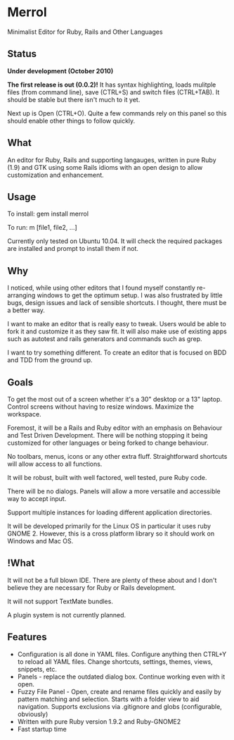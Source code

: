 Merrol
======
Minimalist Editor for Ruby, Rails and Other Languages


Status
----------------------------------
**Under development (October 2010)**

**The first release is out (0.0.2)!** It has syntax highlighting, loads mulitple files (from command line), save (CTRL+S) and switch files (CTRL+TAB). It should be stable but there isn't much to it yet.

Next up is Open (CTRL+O). Quite a few commands rely on this panel so this should enable other things to follow quickly.


What
----------------------------------
An editor for Ruby, Rails and supporting langauges, written in pure Ruby (1.9) and GTK using some Rails idioms with an open design to allow customization and enhancement.

Usage
----------------------------------
To install:
    gem install merrol

To run:
    m [file1, file2, ...]

Currently only tested on Ubuntu 10.04. It will check the required packages are installed and prompt to install them if not.


Why
----------------------------------
I noticed, while using other editors that I found myself constantly re-arranging windows to get the optimum setup. I was also frustrated by little bugs, design issues and lack of sensible shortcuts. I thought, there must be a better way.

I want to make an editor that is really easy to tweak. Users would be able to fork it and customize it as they saw fit. It will also make use of existing apps such as autotest and rails generators and commands such as grep.

I want to try something different. To create an editor that is focused on BDD and TDD from the ground up.


Goals
----------------------------------
To get the most out of a screen whether it's a 30" desktop or a 13" laptop. Control screens without having to resize windows. Maximize the workspace.

Foremost, it will be a Rails and Ruby editor with an emphasis on Behaviour and Test Driven Development. There will be nothing stopping it being customized for other languages or being forked to change behaviour.

No toolbars, menus, icons or any other extra fluff. Straightforward shortcuts will allow access to all functions.

It will be robust, built with well factored, well tested, pure Ruby code.

There will be no dialogs. Panels will allow a more versatile and accessible way to accept input.

Support multiple instances for loading different application directories.

It will be developed primarily for the Linux OS in particular it uses ruby GNOME 2. However, this is a cross platform library so it should work on Windows and Mac OS.


!What
----------------------------------
It will not be a full blown IDE. There are plenty of these about and I don't believe they are necessary for Ruby or Rails development.

It will not support TextMate bundles.

A plugin system is not currently planned.


Features
----------------------------------
* Configuration is all done in YAML files. Configure anything then CTRL+Y to reload all YAML files. Change shortcuts, settings, themes, views, snippets, etc.
* Panels - replace the outdated dialog box. Continue working even with it open.
* Fuzzy File Panel - Open, create and rename files quickly and easily by pattern matching and selection. Starts with a folder view to aid navigation. Supports exclusions via .gitignore and globs (configurable, obviously)
* Written with pure Ruby version 1.9.2 and Ruby-GNOME2
* Fast startup time

